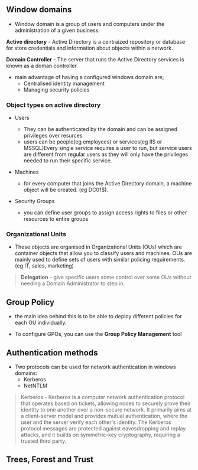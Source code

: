 ## Window domains
- Window domain is a group of users and computers under the administration of a given business.

**Active directory** - Active Directory is a centraized repository or database for store credentials and information about objects within a network.

**Domain Controller** - The server that runs the Active Directory services is known as a doman controller.

- main advantage of having a configured windows domain are;
    + Centralised identity management
    + Managing security policies

### Object types on active directory
- Users
    + They can be authenticated by the domain and can be assigned privileges over resurces
    + users can be people(eg employees) or services(eg IIS or MSSQL)Every single service requires a user to run, but service users are different from regular users as they will only have the privileges needed to run their specific service.
    
- Machines
    + for every computer that joins the Active Directory domain, a machine object will be created. (eg DC01$).

- Security Groups 
    + you can define user groups to assign access rights to files or other resources to entire groups

### Organizational Units
-  These objects are organised in Organizational Units (OUs) which are container objects that allow you to classify users and machines. OUs are mainly used to define sets of users with similar policing requirements. (eg IT, sales, marketing)

> **Delegation** - give specific users some control over some OUs without needing a Domain Administrator to step in.

## Group Policy
- the main idea behind this is to be able to deploy different policies for each OU individually.

- To configure GPOs, you can use the **Group Policy Management** tool

## Authentication methods
- Two protocols can be used for network authentication in windows domains:
    * Kerberos
    * NetNTLM

> Kerberos - Kerberos is a computer network authentication protocol that operates based on tickets, allowing nodes to securely prove their identity to one another over a non-secure network. It primarily aims at a client-server model and provides mutual authentication, where the user and the server verify each other's identity. The Kerberos protocol messages are protected against eavesdropping and replay attacks, and it builds on symmetric-key cryptography, requiring a trusted third party.

## Trees, Forest and Trust

